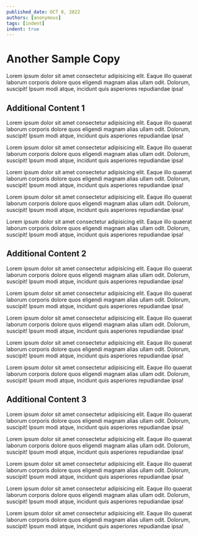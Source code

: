 ```yaml
---
published_date: OCT 8, 2022
authors: [anonymous]
tags: [indent]
indent: true
---
```


# Another Sample Copy

Lorem ipsum dolor sit amet consectetur adipisicing elit. Eaque illo quaerat laborum corporis dolore quos eligendi magnam alias ullam odit. Dolorum, suscipit! Ipsum modi atque, incidunt quis asperiores repudiandae ipsa!

<!-- truncate -->

## Additional Content 1

Lorem ipsum dolor sit amet consectetur adipisicing elit. Eaque illo quaerat laborum corporis dolore quos eligendi magnam alias ullam odit. Dolorum, suscipit! Ipsum modi atque, incidunt quis asperiores repudiandae ipsa!

Lorem ipsum dolor sit amet consectetur adipisicing elit. Eaque illo quaerat laborum corporis dolore quos eligendi magnam alias ullam odit. Dolorum, suscipit! Ipsum modi atque, incidunt quis asperiores repudiandae ipsa!

Lorem ipsum dolor sit amet consectetur adipisicing elit. Eaque illo quaerat laborum corporis dolore quos eligendi magnam alias ullam odit. Dolorum, suscipit! Ipsum modi atque, incidunt quis asperiores repudiandae ipsa!

Lorem ipsum dolor sit amet consectetur adipisicing elit. Eaque illo quaerat laborum corporis dolore quos eligendi magnam alias ullam odit. Dolorum, suscipit! Ipsum modi atque, incidunt quis asperiores repudiandae ipsa!

Lorem ipsum dolor sit amet consectetur adipisicing elit. Eaque illo quaerat laborum corporis dolore quos eligendi magnam alias ullam odit. Dolorum, suscipit! Ipsum modi atque, incidunt quis asperiores repudiandae ipsa!

## Additional Content 2

Lorem ipsum dolor sit amet consectetur adipisicing elit. Eaque illo quaerat laborum corporis dolore quos eligendi magnam alias ullam odit. Dolorum, suscipit! Ipsum modi atque, incidunt quis asperiores repudiandae ipsa!

Lorem ipsum dolor sit amet consectetur adipisicing elit. Eaque illo quaerat laborum corporis dolore quos eligendi magnam alias ullam odit. Dolorum, suscipit! Ipsum modi atque, incidunt quis asperiores repudiandae ipsa!

Lorem ipsum dolor sit amet consectetur adipisicing elit. Eaque illo quaerat laborum corporis dolore quos eligendi magnam alias ullam odit. Dolorum, suscipit! Ipsum modi atque, incidunt quis asperiores repudiandae ipsa!

Lorem ipsum dolor sit amet consectetur adipisicing elit. Eaque illo quaerat laborum corporis dolore quos eligendi magnam alias ullam odit. Dolorum, suscipit! Ipsum modi atque, incidunt quis asperiores repudiandae ipsa!

Lorem ipsum dolor sit amet consectetur adipisicing elit. Eaque illo quaerat laborum corporis dolore quos eligendi magnam alias ullam odit. Dolorum, suscipit! Ipsum modi atque, incidunt quis asperiores repudiandae ipsa!

## Additional Content 3

Lorem ipsum dolor sit amet consectetur adipisicing elit. Eaque illo quaerat laborum corporis dolore quos eligendi magnam alias ullam odit. Dolorum, suscipit! Ipsum modi atque, incidunt quis asperiores repudiandae ipsa!

Lorem ipsum dolor sit amet consectetur adipisicing elit. Eaque illo quaerat laborum corporis dolore quos eligendi magnam alias ullam odit. Dolorum, suscipit! Ipsum modi atque, incidunt quis asperiores repudiandae ipsa!

Lorem ipsum dolor sit amet consectetur adipisicing elit. Eaque illo quaerat laborum corporis dolore quos eligendi magnam alias ullam odit. Dolorum, suscipit! Ipsum modi atque, incidunt quis asperiores repudiandae ipsa!

Lorem ipsum dolor sit amet consectetur adipisicing elit. Eaque illo quaerat laborum corporis dolore quos eligendi magnam alias ullam odit. Dolorum, suscipit! Ipsum modi atque, incidunt quis asperiores repudiandae ipsa!

Lorem ipsum dolor sit amet consectetur adipisicing elit. Eaque illo quaerat laborum corporis dolore quos eligendi magnam alias ullam odit. Dolorum, suscipit! Ipsum modi atque, incidunt quis asperiores repudiandae ipsa!
